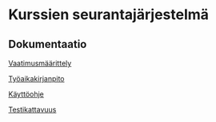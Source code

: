 # Kurssien seurantajärjestelmä

## Dokumentaatio

[Vaatimusmäärittely](https://github.com/lchz/otm-harjoitustyo/blob/master/Kurssien_seurantajarjestelma/dokumentaatio/vaatimusmaarittely.md)

[Työaikakirjanpito](https://github.com/lchz/otm-harjoitustyo/blob/master/Kurssien_seurantajarjestelma/dokumentaatio/tyoaikakirjanpito.md)

[Käyttöohje](https://github.com/lchz/otm-harjoitustyo/blob/master/Kurssien_seurantajarjestelma/dokumentaatio/kayttoohje.md)

[Testikattavuus](https://github.com/lchz/otm-harjoitustyo/blob/master/Kurssien_seurantajarjestelma/dokumentaatio/kuvat/Testikattavuus.png)

